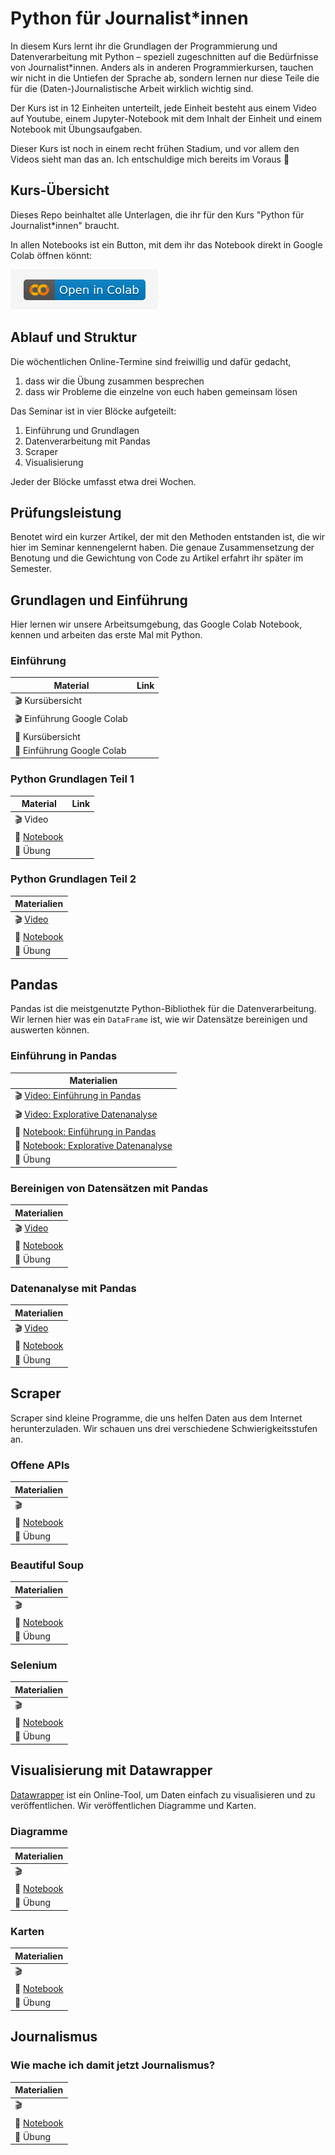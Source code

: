 # Python für Journalist\*innen

In diesem Kurs lernt ihr die Grundlagen der Programmierung und Datenverarbeitung mit Python – speziell zugeschnitten auf die Bedürfnisse von Journalist\*innen. Anders als in anderen Programmierkursen, tauchen wir nicht in die Untiefen der Sprache ab, sondern lernen nur diese Teile die für die (Daten-)Journalistische Arbeit wirklich wichtig sind.

Der Kurs ist in 12 Einheiten unterteilt, jede Einheit besteht aus einem Video auf Youtube, einem Jupyter-Notebook mit dem Inhalt der Einheit und einem Notebook mit Übungsaufgaben.

Dieser Kurs ist noch in einem recht frühen Stadium, und vor allem den Videos sieht man das an. Ich entschuldige mich bereits im Voraus :pray: 

## Kurs-Übersicht

Dieses Repo beinhaltet alle Unterlagen, die ihr für den Kurs "Python für Journalist*innen" braucht.

In allen Notebooks ist ein Button, mit dem ihr das Notebook direkt in Google Colab öffnen könnt:

![Alt text](assets/Screenshot%20from%202023-03-04%2017-15-22.png)

## Ablauf und Struktur

Die wöchentlichen Online-Termine sind freiwillig und dafür gedacht, 

1. dass wir die Übung zusammen besprechen
2. dass wir Probleme die einzelne von euch haben gemeinsam lösen

Das Seminar ist in vier Blöcke aufgeteilt:

1. Einführung und Grundlagen
2. Datenverarbeitung mit Pandas
3. Scraper
4. Visualisierung

Jeder der Blöcke umfasst etwa drei Wochen. 

## Prüfungsleistung

Benotet wird ein kurzer Artikel, der mit den Methoden entstanden ist, die wir hier im Seminar kennengelernt haben. Die genaue Zusammensetzung der Benotung und die Gewichtung von Code zu Artikel erfahrt ihr später im Semester.

## Grundlagen und Einführung

Hier lernen wir unsere Arbeitsumgebung, das Google Colab Notebook, kennen und arbeiten das erste Mal mit Python.


### Einführung

| Material | Link |
|----------|-------------------------------------------------------------|
| :clapper: Kursübersicht    | |
| :clapper: Einführung Google Colab    | |
| :green_book: Kursübersicht    | |
| :green_book: Einführung Google Colab    | |

### Python Grundlagen Teil 1

| Material | Link |
|----------|-------------------------------------------------------------|
| :clapper: Video    
| :green_book: [Notebook](EinführungPython.ipynb) |
| :blue_book: Übung | |

### Python Grundlagen Teil 2

| Materialien | 
|----------|
| :clapper: [Video](https://youtu.be/0PTxLeWTYzE) |
| :green_book: [Notebook](EinführungPython.ipynb) | 
| :blue_book: Übung |

## Pandas

Pandas ist die meistgenutzte Python-Bibliothek für die Datenverarbeitung. Wir lernen hier was ein `DataFrame` ist, wie wir Datensätze bereinigen und auswerten können.

### Einführung in Pandas

| Materialien | 
|----------|
| :clapper: [Video: Einführung in Pandas](https://youtu.be/T0D1jA80qSw) |
| :clapper: [Video: Explorative Datenanalyse](https://youtu.be/dpNbiX4NbcU) |
| :green_book: [Notebook: Einführung in Pandas](Pandas.ipynb) | 
| :green_book: [Notebook: Explorative Datenanalyse](PandasDataExploration.ipynb) | 
| :blue_book: Übung |

### Bereinigen von Datensätzen mit Pandas

| Materialien | 
|----------|
| :clapper: [Video](https://youtu.be/QJ9Gim1yAxU) |
| :green_book: [Notebook](PandasDataCleaning.ipynb) | 
| :blue_book: Übung |

### Datenanalyse mit Pandas

| Materialien | 
|----------|
| :clapper: [Video](https://youtu.be/Cn8XEW_2-aI) |
| :green_book: [Notebook](PandasDataAnalysis.ipynb) | 
| :blue_book: Übung |

## Scraper

Scraper sind kleine Programme, die uns helfen Daten aus dem Internet herunterzuladen. Wir schauen uns drei verschiedene Schwierigkeitsstufen an.

### Offene APIs

| Materialien | 
|----------|
| :clapper:  |
| :green_book: [Notebook](Scraper_REST_APIs.ipynb) | 
| :blue_book: Übung |

### Beautiful Soup

| Materialien | 
|----------|
| :clapper:  |
| :green_book: [Notebook](Scraper_Beautiful_Soup.ipynb) | 
| :blue_book: Übung |

### Selenium

| Materialien | 
|----------|
| :clapper:  |
| :green_book: [Notebook](Scraper_Selenium.ipynb) | 
| :blue_book: Übung |

## Visualisierung mit Datawrapper

[Datawrapper](https://www.datawrapper.de/) ist ein Online-Tool, um Daten einfach zu visualisieren und zu veröffentlichen. Wir veröffentlichen Diagramme und Karten.

### Diagramme

| Materialien | 
|----------|
| :clapper:  |
| :green_book: [Notebook]() | 
| :blue_book: Übung |

### Karten

| Materialien | 
|----------|
| :clapper:  |
| :green_book: [Notebook](Mapping.ipynb) | 
| :blue_book: Übung |

## Journalismus

### Wie mache ich damit jetzt Journalismus?

| Materialien | 
|----------|
| :clapper:  |
| :green_book: [Notebook]() | 
| :blue_book: Übung |